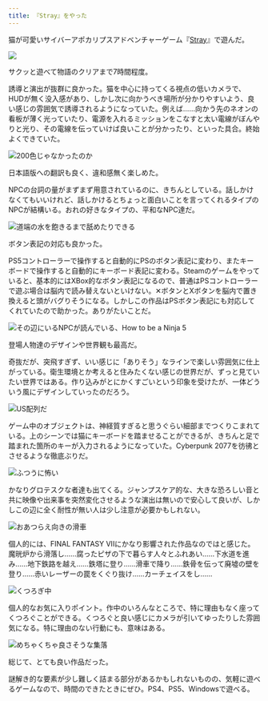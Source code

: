 ```yaml
---
title: 『Stray』をやった
---
```

猫が可愛いサイバーアポカリプスアドベンチャーゲーム『[Stray](https://store.steampowered.com/app/1332010/Stray/?l=japanese)』で遊んだ。

![](https://lh3.googleusercontent.com/rZVHYC_-Qjb9SN7UHrjZdra23Eh_PWF1_-ApSrIF9eAjnk7JdmckKD4hstkOFT9-x2n2NyoB_UbmxlkQuW-e1LgaiCOL-EFSUQI8Yvb2vG63s__EwAn8E-Eae66DhBXpTwOA6sCFD620Z0woCFiD8WFBfEnf-G9pRbWPjTOxqeSfFj4fx9uEtE1H2A)

サクッと遊べて物語のクリアまで7時間程度。

誘導と演出が抜群に良かった。猫を中心に持ってくる視点の低いカメラで、HUDが無く没入感があり、しかし次に向かうべき場所が分かりやすいよう、良い感じの雰囲気で誘導されるようになっていた。例えば……向かう先のネオンの看板が薄く光っていたり、電源を入れるミッションをこなすと太い電線がぼんやりと光り、その電線を伝っていけば良いことが分かったり、といった具合。終始よくできていた。

![](https://lh4.googleusercontent.com/8eVojV27khEblEG2mAhlHSwOR_zN2UHV246HZ4GRreNpj8GtGosTVKM5qqBtUGVwmWch53zYEcogck_sGZiHayQWVQLz2tDgXIj9C1wYzRia0w5_MYMS8idzB2F2SKxUevun-Y0r6yTHpVK5hhGY3hvyDueTfacyxL2sHcxlNA1x6AX3pIUvPcSuOw "200色じゃなかったのか")

日本語版への翻訳も良く、違和感無く楽しめた。

NPCの台詞の量がまずまず用意されているのに、きちんとしている。話しかけなくてもいいけれど、話しかけるとちょっと面白いことを言ってくれるタイプのNPCが結構いる。おれの好きなタイプの、平和なNPC達だ。

![](https://lh3.googleusercontent.com/uLdppLZ9XnEG4C81tKxfljZYNOsU8krE2F8DdXTflN_ktLmy1VtvCIz3seLrH9DPAYR-nS0OulxeKoyTjPDzy9cJo5342pF2Ob34tyW1PyEfmhjE08Q1fC2XrsNBYUKgkRpNLa1HEpjOYv8GOI8tnvqzlf1e_3v1MWhUPjt9-GX-O6D4eVWtzFLHtQ "道端の水を飽きるまで舐めたりできる")

ボタン表記の対応も良かった。

PS5コントローラーで操作すると自動的にPSのボタン表記に変わり、またキーボードで操作すると自動的にキーボード表記に変わる。Steamのゲームをやっていると、基本的にはXBox的なボタン表記になるので、普通はPSコントローラーで遊ぶ場合は脳内で読み替えないといけない。✕ボタンとXボタンを脳内で置き換えると頭がバグりそうになる。しかしこの作品はPSボタン表記にも対応してくれていたので助かった。ありがたいことだ。

![](https://lh6.googleusercontent.com/1pf83CmqRi62Bj2qSwW0ktd4tByXaKD1tLbHrsasX5h-aWD_BCOvlUKMxZIwVGXAChSEd0lg427Vk1SKUTY4kq_HeR3jkKOv-2zwDioNL8FvBgRCKu-fBqsSyjbzcAUUWet-ZFxxt_5KdEajPwCFWjaRe4GVEtTmInXWgy4svoN9-R4NKUcYyhrfmA "その辺にいるNPCが読んでいる、How to be a Ninja 5")

登場人物達のデザインや世界観も最高だ。

奇抜だが、突飛すぎず、いい感じに「ありそう」なラインで楽しい雰囲気に仕上がっている。衛生環境とか考えると住みたくない感じの世界だが、ずっと見ていたい世界ではある。作り込みがとにかくすごいという印象を受けたが、一体どういう風にデザインしていったのだろう。

![](https://lh6.googleusercontent.com/__nLMn2hFAoyM-y4ZY-98qTgLiHTdXX1GDHAqsizIfDZbs7-_cpuMw1DZa8gtNQMGdcG32iHMILCgpa3eH_oPJM1kYaX3ham1UTuhTHAeo7RkpQg8IgO__k0yRm6EwG4Tm9Xg8XK6dRAoMj0zULHHtQJ6_7h0E_zFl8dGpg08Ep4S310-uhIKKFABw "US配列だ")

ゲーム中のオブジェクトは、神経質すぎると思うぐらい細部までつくりこまれている。上のシーンでは猫にキーボードを踏ませることができるが、きちんと足で踏まれた箇所のキーが入力されるようになっていた。Cyberpunk 2077を彷彿とさせるような徹底ぶりだ。

![](https://lh6.googleusercontent.com/pKeXQncJD2VWUmGZGVTQL2TBwomtW5ClOcOYk-U0Px8jUhtX1-Vbp0K0r8kya2Hs73zLyZMahURqtdC7OYPf6CG1HTqbgV3o63nnlMsXZZ6UeywPeJ-Z2VOhDH1hgVpExEl5pL4dPcFxHMQj_LJCXzIQQ8Z6ioS1Y120-q_N7jceP9vyvyiI2JLTUw "ふつうに怖い")

かなりグロテスクな者達も出てくる。ジャンプスケア的な、大きな恐ろしい音と共に映像や出来事を突然変化させるような演出は無いので安心して良いが、しかしこの辺に全く耐性が無い人は少し注意が必要かもしれない。

![](https://lh3.googleusercontent.com/EApA2ZC6Xza_oSxoWm0_qr9GggoC8E6sP2xLgWLjSQlH6XUxrgDhWK2l8OGVbZ_6zqw4AvT7iVlViGB5_2wQtjI69Llk6UbeflyLYIHUQCGIjvjsmf3iqwWLM-Vz5-syZS3OoOfKA4J5At8z0NB3TaaUv-lqn5al-VVXPGdo8h7s-Vf11Bycs_sTZA "おあつらえ向きの滑車")

個人的には、FINAL FANTASY VIIにかなり影響された作品なのではと感じた。魔晄炉から滑落し……腐ったピザの下で暮らす人々とふれあい……下水道を進み……地下鉄路を越え……鉄塔に登り……滑車で降り……鉄骨を伝って廃墟の壁を登り……赤いレーザーの罠をくぐり抜け……カーチェイスをし……

![](https://lh6.googleusercontent.com/I1bKK4k8-mYFuDqFNHLS3F3uQzXZ1Be8Sb-I6bO3M-SRyM0nvoawou_pam5gLoaO7JM97F9jM6iqwxAjc8V-NV_GJgNHna0CFd6SdPALC_4tzfauTYIHw9uyiaesd4t6tJcKip071a04_XgeevD26lz-m9L3MkRAKrebR-3WL1dICkzQ5L7Sc0AFOA "くつろぎ中")

個人的なお気に入りポイント。作中のいろんなところで、特に理由もなく座ってくつろぐことができる。くつろぐと良い感じにカメラが引いてゆったりした雰囲気になる。特に理由のない行動にも、意味はある。

![](https://lh5.googleusercontent.com/GKWB8LPYqbFNm_KCK6BDSXkfb0HK5yBFQkJk3AKtLEU8yHjfy0P9YYA59Zy2dAgkXSm8c-hajplrhYgjwMXD9u4OOj7KDEnNDGB8d5dBLsor2z0wLf1bxRpBAHJMzo-7HYf_ByTKkbqAfQpD3M33PvkVuxzCR6TVU6GpqLiCR7ZTWFYCOJA6xlpq3Q "めちゃくちゃ良さそうな集落")

総じて、とても良い作品だった。

謎解き的な要素が少し難しく詰まる部分があるかもしれないものの、気軽に遊べるゲームなので、時間のできたときにぜひ。PS4、PS5、Windowsで遊べる。
